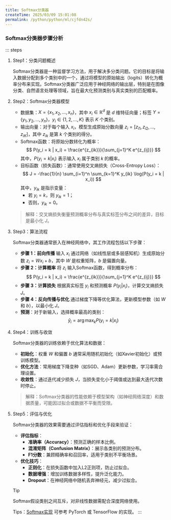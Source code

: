 ```yaml
---
title: Softmax分类器
createTime: 2025/03/09 15:01:08
permalink: /python/python/ml/cjfdn42s/
---
```

### Softmax分类器步骤分析
::: steps
1. Step1：分类问题概述

   Softmax分类器是一种监督学习方法，用于解决多分类问题。它的目标是将输入数据分配到多个类别中的一个，通过将模型的原始输出（logits）转化为概率分布来实现。Softmax分类器广泛应用于神经网络的输出层，特别是在图像分类、自然语言处理等领域，旨在最大化预测类别与真实类别的匹配概率。

2. Step2：Softmax分类器模型
    - 数据集：$X = \{x_1, x_2, \dots, x_n\}$，其中 $x_i \in \mathbb{R}^d$ 是 $d$ 维特征向量；标签 $Y = \{y_1, y_2, \dots, y_n\}$，$y_i \in \{1, 2, \dots, K\}$ 表示 $K$ 个类别。
    - 输出向量：对于每个输入 $x_i$，模型生成原始分数向量 $z_i = [z_{i1}, z_{i2}, \dots, z_{iK}]$，其中 $z_{ik}$ 是第 $k$ 个类别的得分。
    - Softmax函数：将原始分数转化为概率：
      $$
      P(y_i = k | x_i) = \frac{e^{z_{ik}}}{\sum_{j=1}^K e^{z_{ij}}}
      $$
      其中，$P(y_i = k | x_i)$ 表示输入 $x_i$ 属于类别 $k$ 的概率。
    - 目标函数（损失函数）：通常使用交叉熵损失（Cross-Entropy Loss）：
      $$
      J = -\frac{1}{n} \sum_{i=1}^n \sum_{k=1}^K y_{ik} \log(P(y_i = k | x_i))
      $$
      其中，$y_{ik}$ 是指示变量：
        - 若 $y_i = k$，则 $y_{ik} = 1$；
        - 否则，$y_{ik} = 0$。
   > 解释：交叉熵损失衡量预测概率分布与真实标签分布之间的差异，目标是最小化 $J$。

3. Step3：算法流程

   Softmax分类器通常嵌入在神经网络中，其工作流程包括以下步骤：
    - **步骤 1：前向传播**
      输入 $x_i$ 通过网络（如线性层或多层感知机）生成原始分数 $z_i = W x_i + b$，其中 $W$ 是权重矩阵，$b$ 是偏置向量。
    - **步骤 2：计算概率**
      将 $z_i$ 输入Softmax函数，得到概率分布：
      $$
      P(y_i = k | x_i) = \frac{e^{z_{ik}}}{\sum_{j=1}^K e^{z_{ij}}}
      $$
    - **步骤 3：计算损失**
      根据真实标签 $y_i$ 和预测概率 $P(y_i | x_i)$，计算交叉熵损失 $J$。
    - **步骤 4：反向传播与优化**
      通过梯度下降等优化算法，更新模型参数（如 $W$ 和 $b$），以最小化 $J$。
    - **预测**：对于新输入，选择概率最高的类别：
      $$
      \hat{y}_i = \arg\max_k P(y_i = k | x_i)
      $$

4. Step4：训练与收敛

   Softmax分类器的训练依赖于优化算法和数据：
    - **初始化**：权重 $W$ 和偏置 $b$ 通常采用随机初始化（如Xavier初始化）或预训练模型。
    - **优化方法**：常用梯度下降变种（如SGD、Adam）更新参数，学习率需合理设置。
    - **收敛性**：通过迭代减少损失 $J$，当损失变化小于阈值或达到最大迭代次数时停止。
   > 解释：Softmax分类器的性能依赖于模型架构（如神经网络深度）和数据质量，可能因过拟合或数据不平衡而受限。

5. Step5：评估与优化

   Softmax分类器的效果需要通过评估指标和优化手段来验证：
    - **评估指标**：
        - **准确率（Accuracy）**：预测正确的样本比例。
        - **混淆矩阵（Confusion Matrix）**：展示各类别的预测分布。
        - **F1分数**：兼顾精确率和召回率，适用于类别不平衡场景。
    - **优化技巧**：
        - **正则化**：在损失函数中加入L2正则项，防止过拟合。
        - **数据增强**：增加训练数据多样性，提升泛化能力。
        - **Dropout**：在神经网络中随机丢弃神经元，减少过拟合。
   > [!tip]
   > Softmax假设类别之间互斥，对非线性数据需配合深度网络使用。
   >
   > Tips：[Softmax实现](https://pytorch.org/docs/stable/generated/torch.nn.Softmax.html) 可参考 PyTorch 或 TensorFlow 的实现。
:::
   
